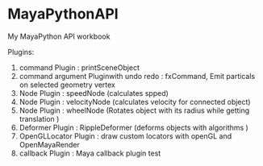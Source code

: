 # MayaPythonAPI
My MayaPython API workbook

Plugins:

1) command Plugin : printSceneObject
2) command argument Pluginwith undo redo : fxCommand, Emit particals on selected geometry vertex 
3) Node Plugin : speedNode (calculates spped)
4) Node Plugin : velocityNode (calculates velocity for connected object)
5) Node Plugin : wheelNode (Rotates object with its radius while getting translation )
6) Deformer Plugin : RippleDeformer (deforms objects with algorithms  ) 
7) OpenGLLocator Plugin : draw custom locators with openGL and OpenMayaRender
8) callback Plugin : Maya callback plugin test
